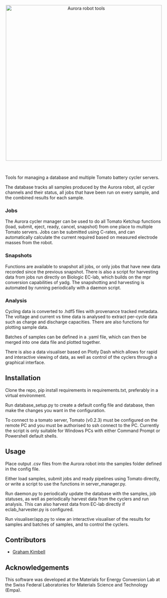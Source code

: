 <p align="center">
  <img src="https://github.com/user-attachments/assets/3cd5c5b3-0921-45e7-a2d4-4d9acdab894f" width="500" align="center" alt="Aurora robot tools">
</p>
</br>

Tools for managing a database and multiple Tomato battery cycler servers.

The database tracks all samples produced by the Aurora robot, all cycler channels and their status, all jobs that have been run on every sample, and the combined results for each sample.

### Jobs

The Aurora cycler manager can be used to do all Tomato Ketchup functions (load, submit, eject, ready, cancel, snapshot) from one place to multiple Tomato servers. Jobs can be submitted using C-rates, and can automatically calculate the current required based on measured electrode masses from the robot.

### Snapshots

Functions are available to snapshot all jobs, or only jobs that have new data recorded since the previous snapshot. There is also a script for harvesting data from jobs run directly on Biologic EC-lab, which builds on the mpr conversion capabilities of yadg. The snapshotting and harvesting is automated by running periodically with a daemon script.

### Analysis

Cycling data is converted to .hdf5 files with provenance tracked metadata. The voltage and current vs time data is analysed to extract per-cycle data such as charge and discharge capacities. There are also functions for plotting sample data.

Batches of samples can be defined in a .yaml file, which can then be merged into one data file and plotted together.

There is also a data visualiser based on Plotly Dash which allows for rapid and interactive viewing of data, as well as control of the cyclers through a graphical interface.

## Installation

Clone the repo, pip install requirements in requirements.txt, preferably in a virtual environment.

Run database_setup.py to create a default config file and database, then make the changes you want in the configuration.

To connect to a tomato server, Tomato (v0.2.3) must be configured on the remote PC and you must be authorised to ssh connect to the PC. Currently the script is only suitable for Windows PCs with either Command Prompt or Powershell default shells.

## Usage

Place output .csv files from the Aurora robot into the samples folder defined in the config file.

Either load samples, submit jobs and ready pipelines using Tomato directly, or write a script to use the functions in server_manager.py.

Run daemon.py to periodically update the database with the samples, job statuses, as well as periodically harvest data from the cyclers and run analysis. This can also harvest data from EC-lab directly if eclab_harvester.py is configured.

Run visualiser/app.py to view an interactive visualiser of the results for samples and batches of samples, and to control the cyclers.

## Contributors

- [Graham Kimbell](https://github.com/g-kimbell)

## Acknowledgements

This software was developed at the Materials for Energy Conversion Lab at the Swiss Federal Laboratories for Materials Science and Technology (Empa).
